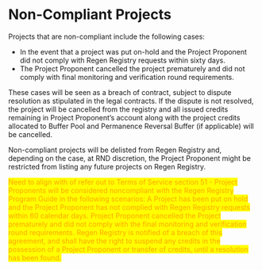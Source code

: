 # Non-Compliant Projects

Projects that are non-compliant include the following cases:&#x20;

* In the event that a project was put on-hold and the Project Proponent did not comply with Regen Registry requests within sixty days.
* The Project Proponent cancelled the project prematurely and did not comply with final monitoring and verification round requirements.&#x20;

These cases will be seen as a breach of contract, subject to dispute resolution as stipulated in the legal contracts. If the dispute is not resolved, the project will be cancelled from the registry and all issued credits remaining in Project Proponent’s account along with the project credits allocated to Buffer Pool and Permanence Reversal Buffer (if applicable) will be cancelled.&#x20;

Non-compliant projects will be delisted from Regen Registry and, depending on the case, at RND discretion, the Project Proponent might be restricted from listing any future projects on Regen Registry.

<mark style="color:orange;">Need to align with of refer out to Terms of Service section 51 - Project Proponents will be considered noncompliant with the Regen Registry Program Guide in the following scenarios: A Project has been put on hold and the Project Proponent has not complied with Regen Registry requests within 60 calendar days. Project Proponent cancelled the Project prematurely and did not comply with the final monitoring and verification round requirements. Regen Registry is notified of a breach of this agreement, and shall have the right to suspend any credits in the possession of a Project Proponent or transfer of credits, until a resolution has been found.</mark>
